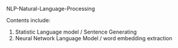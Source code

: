 NLP-Natural-Language-Processing

Contents include: 
1. Statistic Language model / Sentence Generating
2. Neural Network Language Model / word embedding extraction

